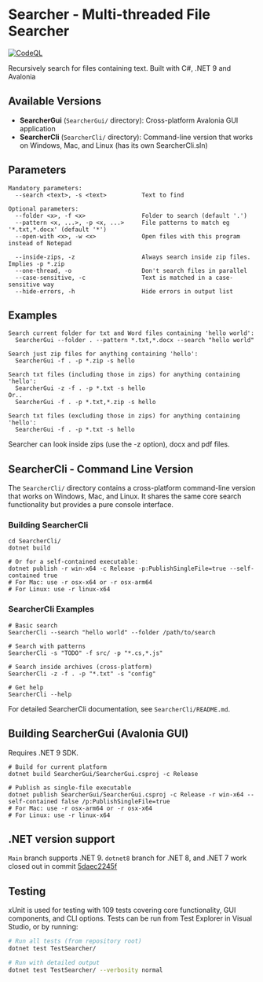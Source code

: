 # Searcher - Multi-threaded File Searcher

[![CodeQL](https://github.com/lookbusy1344/Searcher/actions/workflows/github-code-scanning/codeql/badge.svg)](https://github.com/lookbusy1344/Searcher/actions/workflows/github-code-scanning/codeql)

Recursively search for files containing text. Built with C#, .NET 9 and Avalonia

## Available Versions

- **SearcherGui** (`SearcherGui/` directory): Cross-platform Avalonia GUI application
- **SearcherCli** (`SearcherCli/` directory): Command-line version that works on Windows, Mac, and Linux (has its own SearcherCli.sln)

## Parameters

```
Mandatory parameters:
  --search <text>, -s <text>          Text to find

Optional parameters:
  --folder <x>, -f <x>                Folder to search (default '.')
  --pattern <x, ...>, -p <x, ...>     File patterns to match eg '*.txt,*.docx' (default '*')
  --open-with <x>, -w <x>             Open files with this program instead of Notepad

  --inside-zips, -z                   Always search inside zip files. Implies -p *.zip
  --one-thread, -o                    Don't search files in parallel
  --case-sensitive, -c                Text is matched in a case-sensitive way
  --hide-errors, -h                   Hide errors in output list

```

## Examples

```
Search current folder for txt and Word files containing 'hello world':
  SearcherGui --folder . --pattern *.txt,*.docx --search "hello world"

Search just zip files for anything containing 'hello':
  SearcherGui -f . -p *.zip -s hello

Search txt files (including those in zips) for anything containing 'hello':
  SearcherGui -z -f . -p *.txt -s hello
Or..
  SearcherGui -f . -p *.txt,*.zip -s hello

Search txt files (excluding those in zips) for anything containing 'hello':
  SearcherGui -f . -p *.txt -s hello

```

Searcher can look inside zips (use the -z option), docx and pdf files.

## SearcherCli - Command Line Version

The `SearcherCli/` directory contains a cross-platform command-line version that works on Windows, Mac, and Linux. It shares the same core search functionality but provides a pure console interface.

### Building SearcherCli

```
cd SearcherCli/
dotnet build

# Or for a self-contained executable:
dotnet publish -r win-x64 -c Release -p:PublishSingleFile=true --self-contained true
# For Mac: use -r osx-x64 or -r osx-arm64
# For Linux: use -r linux-x64
```

### SearcherCli Examples

```
# Basic search
SearcherCli --search "hello world" --folder /path/to/search

# Search with patterns
SearcherCli -s "TODO" -f src/ -p "*.cs,*.js"

# Search inside archives (cross-platform)
SearcherCli -z -f . -p "*.txt" -s "config"

# Get help
SearcherCli --help
```

For detailed SearcherCli documentation, see `SearcherCli/README.md`.

## Building SearcherGui (Avalonia GUI)

Requires .NET 9 SDK.

```
# Build for current platform
dotnet build SearcherGui/SearcherGui.csproj -c Release

# Publish as single-file executable
dotnet publish SearcherGui/SearcherGui.csproj -c Release -r win-x64 --self-contained false /p:PublishSingleFile=true
# For Mac: use -r osx-arm64 or -r osx-x64
# For Linux: use -r linux-x64
```

## .NET version support

`Main` branch supports .NET 9. `dotnet8` branch for .NET 8, and .NET 7 work closed out in commit [5daec2245f](https://github.com/lookbusy1344/Searcher/tree/5daec2245f42a0d4146ba2b824bdf894f349c627)

## Testing

xUnit is used for testing with 109 tests covering core functionality, GUI components, and CLI options. Tests can be run from Test Explorer in Visual Studio, or by running:

```bash
# Run all tests (from repository root)
dotnet test TestSearcher/

# Run with detailed output
dotnet test TestSearcher/ --verbosity normal
```
